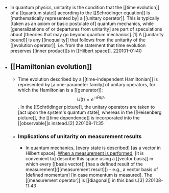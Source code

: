 - In quantum physics, unitarity is the condition that the [[time evolution]] of a [[quantum state]] according to the [[Schrödinger equation]] is [mathematically represented by] a [[unitary operator]]. This is typically [taken as an axiom or basic postulate of] quantum mechanics, while [generalizations of or departures from unitarity] are part of speculations about [theories that may go beyond quantum mechanics].[1] A [[unitarity bound]] is any [[inequality]] that follows from the unitarity of the [[evolution operator]], i.e. from the statement that time evolution preserves [[inner product]]s in [[Hilbert space]].
220101-01:40
- ## [[Hamiltonian evolution]]
    - Time evolution described by a [[time-independent Hamiltonian]] is represented by [a one-parameter family] of unitary operators, for which the Hamiltonian is a [[generator]]: $${\displaystyle U(t)=e^{-i{\hat {H}}t/\hbar }}$$. In the [[Schrödinger picture]], the unitary operators are taken to [act upon the system's quantum state], whereas in the [[Heisenberg picture]], the [[time dependence]] is incorporated into the [[observable]]s instead.[2]
220108-11:35
    - ### Implications of unitarity on measurement results
        - In quantum mechanics, [every state is described] [as a vector in Hilbert space]. [When a measurement is performed](((GmVCaGX7A))), [it is convenient to] describe this space using a [[vector basis]] in which every [[basis vector]] [has a defined result of the measurement]([[measurement result]]) - e.g., a vector basis of [defined momentum] [in case momentum is measured]. The [[measurement operator]] is [[diagonal]] in this basis.[3]
220108-11:43
